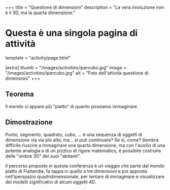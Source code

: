+++
title = "Questione di dimensioni"
description = "La vera rivoluzione non è il 3D, ma la quarta dimensione."

# Questa è una singola pagina di attività
template = "activity/page.html"

[extra]
thumb = "/images/activities/ipercubo.jpg"
image = "/images/activities/ipercubo.jpg"
alt = "Foto dell'attività questione di dimensioni"
+++
## Teorema

Il mondo ci appare più "piatto" di quanto possiamo immaginare.

## Dimostrazione

Punto, segmento, quadrato, cubo, ... è una sequenza di oggetti di
dimensione via via più alta, ma... si può continuare? Se sì, come?
Sembra difficile riuscire a immaginare una quarta dimensione, ma
con l'ausilio di una potente analogia e di un pizzico di rigore
matematico, è possibile costruire delle "ombre 3D" dei suoi
"abitanti".

Il percorso proposto in questa conferenza è un viaggio che parte dal
mondo piatto di Flatlandia, fa tappa in quello a tre dimensioni e poi
approda nell'iperspazio quadridimensionale, per tentare di
immaginare e visualizzare dei modelli significativi di alcuni oggetti
4D.
